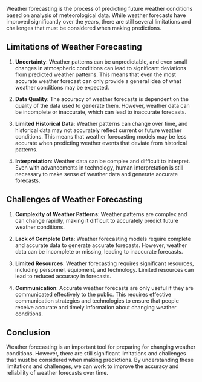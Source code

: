 

Weather forecasting is the process of predicting future weather conditions based on analysis of meteorological data. While weather forecasts have improved significantly over the years, there are still several limitations and challenges that must be considered when making predictions.

Limitations of Weather Forecasting
----------------------------------

1. **Uncertainty**: Weather patterns can be unpredictable, and even small changes in atmospheric conditions can lead to significant deviations from predicted weather patterns. This means that even the most accurate weather forecast can only provide a general idea of what weather conditions may be expected.

2. **Data Quality**: The accuracy of weather forecasts is dependent on the quality of the data used to generate them. However, weather data can be incomplete or inaccurate, which can lead to inaccurate forecasts.

3. **Limited Historical Data**: Weather patterns can change over time, and historical data may not accurately reflect current or future weather conditions. This means that weather forecasting models may be less accurate when predicting weather events that deviate from historical patterns.

4. **Interpretation**: Weather data can be complex and difficult to interpret. Even with advancements in technology, human interpretation is still necessary to make sense of weather data and generate accurate forecasts.

Challenges of Weather Forecasting
---------------------------------

1. **Complexity of Weather Patterns**: Weather patterns are complex and can change rapidly, making it difficult to accurately predict future weather conditions.

2. **Lack of Complete Data**: Weather forecasting models require complete and accurate data to generate accurate forecasts. However, weather data can be incomplete or missing, leading to inaccurate forecasts.

3. **Limited Resources**: Weather forecasting requires significant resources, including personnel, equipment, and technology. Limited resources can lead to reduced accuracy in forecasts.

4. **Communication**: Accurate weather forecasts are only useful if they are communicated effectively to the public. This requires effective communication strategies and technologies to ensure that people receive accurate and timely information about changing weather conditions.

Conclusion
----------

Weather forecasting is an important tool for preparing for changing weather conditions. However, there are still significant limitations and challenges that must be considered when making predictions. By understanding these limitations and challenges, we can work to improve the accuracy and reliability of weather forecasts over time.

